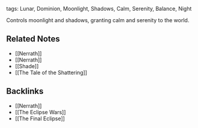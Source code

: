 tags: Lunar, Dominion, Moonlight, Shadows, Calm, Serenity, Balance, Night

Controls moonlight and shadows, granting calm and serenity to the world.

## Related Notes
- [[Nerrath]]
- [[Nerrath]]
- [[Shade]]
- [[The Tale of the Shattering]]

## Backlinks
- [[Nerrath]]
- [[The Eclipse Wars]]
- [[The Final Eclipse]]